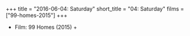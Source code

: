 +++
title = "2016-06-04: Saturday"
short_title = "04: Saturday"
films = ["99-homes-2015"]
+++


* Film: 99 Homes (2015) +
